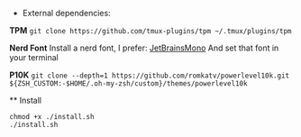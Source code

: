 * External dependencies:

**TPM**
`git clone https://github.com/tmux-plugins/tpm ~/.tmux/plugins/tpm`

**Nerd Font**
Install a nerd font, I prefer: [JetBrainsMono](https://github.com/ryanoasis/nerd-fonts/releases/download/v3.2.1/JetBrainsMono.zip)
And set that font in your terminal

**P10K**
`git clone --depth=1 https://github.com/romkatv/powerlevel10k.git ${ZSH_CUSTOM:-$HOME/.oh-my-zsh/custom}/themes/powerlevel10k`

** Install

```
chmod +x ./install.sh
./install.sh
```
